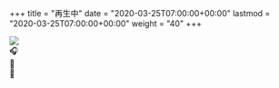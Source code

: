 +++
title = "再生中"
date = "2020-03-25T07:00:00+00:00"
lastmod = "2020-03-25T07:00:00+00:00"
weight = "40"
+++

<!--
  Developed by Prashant Shrestha
  + https://prashant.me
-->
<!--
  * Modified by ᜌᜓᜃᜒ (Yuki ・ 雪亮) 🇵🇭
  *   - https://YourOnly.One
  *
  * 2021-01-31:
  *   - Added trackalbum
  *   - Moved emoji outside of js file into HTML area
  * 2021-01-30: Switched to Emoji instead of icon files
--->
<div class="nowplayingcard">
  <div class="nowplayingcontainer-inner">
    <img id="trackart" src="#">
    <div class="trackInfo">
      <span class='emoji'>🎧</span><a id="tracktitle"></a><br/>
      <span class='emoji'>📀</span><a id="trackalbum"></a><br/>
      <span class='emoji'>🎤</span><a id="trackartist"></a>
    </div>
  </div>
</div>
